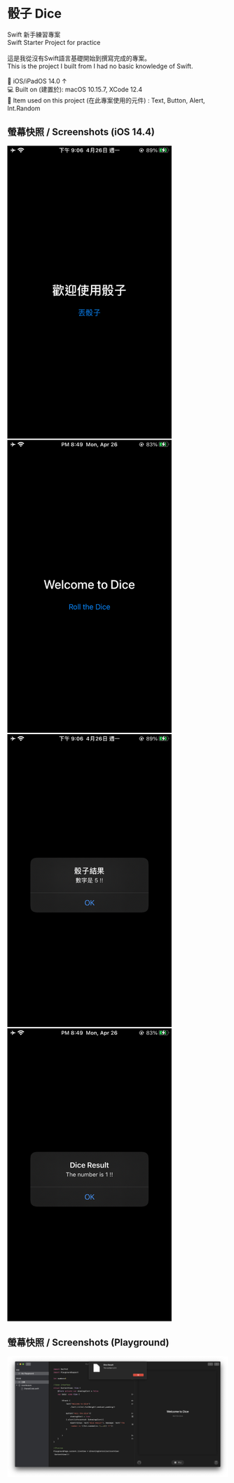 # 骰子 Dice
Swift 新手練習專案<br>
Swift Starter Project for practice
<br><br>
這是我從沒有Swift語言基礎開始到撰寫完成的專案。<br>
This is the project I built from I had no basic knowledge of Swift.
<br><br>
📱 iOS/iPadOS 14.0 ↑<br>
💻 Built on (建置於): macOS 10.15.7, XCode 12.4<br>
🔧 Item used on this project (在此專案使用的元件) : Text, Button, Alert, Int.Random
<br>

## 螢幕快照 / Screenshots (iOS 14.4)

<a href="https://raw.githubusercontent.com/iambjlu/Dice/main/readme_res/Welcome_zh-tw.PNG">
<img src="https://raw.githubusercontent.com/iambjlu/Dice/main/readme_res/Welcome_zh-tw.PNG" width="375px" height="667px">
</img></a>

<a href="https://raw.githubusercontent.com/iambjlu/Dice/main/readme_res/Welcome_en.PNG">
<img src="https://raw.githubusercontent.com/iambjlu/Dice/main/readme_res/Welcome_en.PNG" width="375px" height="667px">
</img></a>

<a href="https://raw.githubusercontent.com/iambjlu/Dice/main/readme_res/Result_zh-tw.PNG">
<img src="https://raw.githubusercontent.com/iambjlu/Dice/main/readme_res/Result_zh-tw.PNG" width="375px" height="667px">
</img></a>

<a href="https://raw.githubusercontent.com/iambjlu/Dice/main/readme_res/Result_en.PNG">
<img src="https://raw.githubusercontent.com/iambjlu/Dice/main/readme_res/Result_en.PNG" width="375px" height="667px">
</img></a>
<br>

## 螢幕快照 / Screenshots (Playground)

<a href="https://raw.githubusercontent.com/iambjlu/Dice/main/readme_res/Playground.png">
<img src="https://raw.githubusercontent.com/iambjlu/Dice/main/readme_res/Playground.png">
</img></a>
